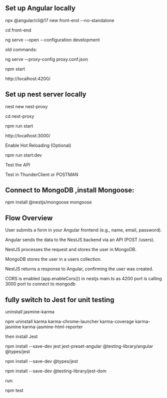 ## Set up Angular locally

npx @angular/cli@17 new front-end --no-standalone

cd front-end

ng serve --open --configuration development

old commands:

ng serve --proxy-config proxy.conf.json

npm start

http://localhost:4200/

## Set up nest server locally

nest new nest-proxy

cd nest-proxy

npm run start

http://localhost:3000/

Enable Hot Reloading (Optional)

npm run start:dev

Test the API

Test in ThunderClient or POSTMAN

## Connect to MongoDB ,install Mongoose:

npm install @nestjs/mongoose mongoose

##  Flow Overview
User submits a form in your Angular frontend (e.g., name, email, password).

Angular sends the data to the NestJS backend via an API (POST /users).

NestJS processes the request and stores the user in MongoDB.

MongoDB stores the user in a users collection.

NestJS returns a response to Angular, confirming the user was created.

CORS is enabled (app.enableCors()) in nestjs main.ts as 4200 port is calling 3000 port to connect to mongodb

## fully switch to Jest for unit testing

uninstall jasmine-karma

npm uninstall karma karma-chrome-launcher karma-coverage karma-jasmine karma-jasmine-html-reporter

then install Jest

npm install --save-dev jest jest-preset-angular @testing-library/angular @types/jest

npm install --save-dev @types/jest

npm install --save-dev @testing-library/jest-dom

run:

npm test